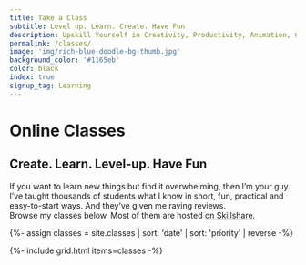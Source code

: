 ```yaml
---
title: Take a Class
subtitle: Level up. Learn. Create. Have Fun
description: Upskill Yourself in Creativity, Productivity, Animation, Coding & Illustration.
permalink: /classes/
image: 'img/rich-blue-doodle-bg-thumb.jpg'
background_color: '#1165eb'
color: black
index: true
signup_tag: Learning
---
```

<h1>Online Classes</h1>
<h2>Create. Learn. Level-up. Have Fun</h2>

If you want to learn new things but find it overwhelming, then I’m your guy. I’ve taught thousands of students what I know in short, fun, practical and easy-to-start ways. And they’ve given me raving reviews.  
Browse my classes below. Most of them are hosted [on Skillshare.](https://heyrich.net/sk)

{%- assign classes = site.classes | sort: 'date' | sort: 'priority' | reverse -%}

{%- include grid.html items=classes -%}